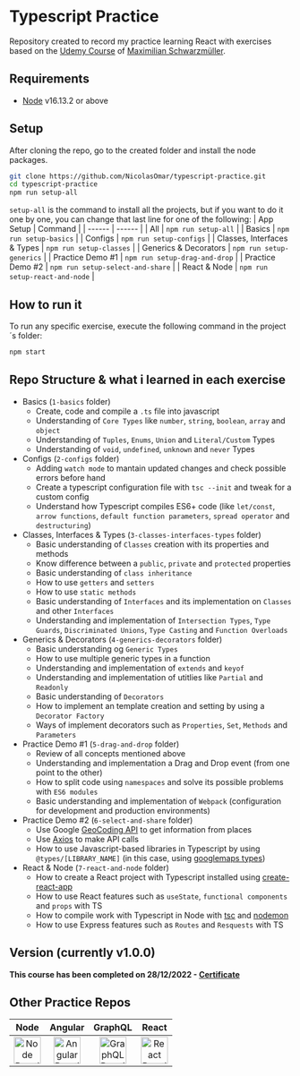 # Typescript Practice
Repository created to record my practice learning React with exercises based on the [Udemy Course](https://www.udemy.com/course/understanding-typescript) of [Maximilian Schwarzmüller](https://www.udemy.com/user/maximilian-schwarzmuller/).

## Requirements
 - [Node](https://nodejs.org/en/download/) v16.13.2 or above

 ## Setup
After cloning the repo, go to the created folder and install the node packages.
```sh
git clone https://github.com/NicolasOmar/typescript-practice.git
cd typescript-practice
npm run setup-all
```
`setup-all` is the command to install all the projects, but if you want to do it one by one, you can change that last line for one of the following:
| App Setup | Command |
| ------ | ------ |
| All | `npm run setup-all` |
| Basics | `npm run setup-basics` |
| Configs | `npm run setup-configs` |
| Classes, Interfaces & Types | `npm run setup-classes` |
| Generics & Decorators | `npm run setup-generics` |
| Practice Demo #1 | `npm run setup-drag-and-drop` |
| Practice Demo #2 | `npm run setup-select-and-share` |
| React & Node | `npm run setup-react-and-node` |

## How to run it
To run any specific exercise, execute the following command in the project´s folder:
```sh
npm start
```

## Repo Structure & what i learned in each exercise
 - Basics (`1-basics` folder)
   - Create, code and compile a `.ts` file into javascript
   - Understanding of `Core Types` like `number`, `string`, `boolean`, `array` and `object`
   - Understanding of `Tuples`, `Enums`, `Union` and `Literal/Custom` Types
   - Understanding of `void`, `undefined`, `unknown` and `never` Types
 - Configs (`2-configs` folder)
   - Adding `watch mode` to mantain updated changes and check possible errors before hand
   - Create a typescript configuration file with `tsc --init` and tweak for a custom config
   - Understand how Typescript compiles ES6+ code (like `let/const`, `arrow functions`, `default function parameters`, `spread operator` and `destructuring`)
 - Classes, Interfaces & Types (`3-classes-interfaces-types` folder)
   - Basic understanding of `Classes` creation with its properties and methods
   - Know difference between a `public`, `private` and `protected` properties
   - Basic understanding of `class inheritance`
   - How to use `getters` and `setters`
   - How to use `static methods`
   - Basic understanding of `Interfaces` and its implementation on `Classes` and other `Interfaces`
   - Understanding and implementation of `Intersection Types`, `Type Guards`, `Discriminated Unions`, `Type Casting` and `Function Overloads`
 - Generics & Decorators (`4-generics-decorators` folder)
   - Basic understanding og `Generic Types`
   - How to use multiple generic types in a function
   - Understanding and implementation of `extends` and `keyof`
   - Understanding and implementation of utitlies like `Partial` and `Readonly`
   - Basic understanding of `Decorators`
   - How to implement an template creation and setting by using a `Decorator Factory`
   - Ways of implement decorators such as `Properties`, `Set`, `Methods` and `Parameters`
 - Practice Demo #1 (`5-drag-and-drop` folder)
   - Review of all concepts mentioned above
   - Understanding and implementation a Drag and Drop event (from one point to the other)
   - How to split code using `namespaces` and solve its possible problems with `ES6 modules`
   - Basic understanding and implementation of `Webpack` (configuration for development and production environments)
 - Practice Demo #2 (`6-select-and-share` folder)
   - Use Google [GeoCoding API](https://developers.google.com/maps/documentation/geocoding/overview) to get information from places
   - Use [Axios](https://www.npmjs.com/package/axios) to make API calls
   - How to use Javascript-based libraries in Typescript by using `@types/[LIBRARY_NAME]` (in this case, using [googlemaps types](https://www.npmjs.com/package/@types/google.maps))
 - React & Node (`7-react-and-node` folder)
   - How to create a React project with Typescript installed using [create-react-app](https://create-react-app.dev/docs/adding-typescript)
   - How to use React features such as `useState`, `functional components` and `props` with TS
   - How to compile work with Typescript in Node with [tsc](https://www.npmjs.com/package/tsc) and [nodemon](https://www.npmjs.com/package/nodemon)
   - How to use Express features such as `Routes` and `Resquests` with TS

## Version (currently v1.0.0)
**This course has been completed on 28/12/2022 - [Certificate](https://www.udemy.com/certificate/UC-20d6a3bb-38d1-47da-bc4b-15ddbefdac9a/)**

## Other Practice Repos
| Node | Angular | GraphQL | React |
| :---: | :---: | :---: | :---: |
| [<img src="https://cdn.svgporn.com/logos/nodejs-icon.svg" title="Node Practice Repo" alt="Node Practice Repo" width="48px">](https://github.com/NicolasOmar/node-practice) | [<img src="https://cdn.svgporn.com/logos/angular-icon.svg" title="Angular Practice Repo" alt="Angular Practice Repo" width="48px">](https://github.com/NicolasOmar/angular-practice) | [<img src="https://cdn.svgporn.com/logos/graphql.svg" title="GraphQL Practice Repo" alt="GraphQL Practice Repo" width="48px">](https://github.com/NicolasOmar/graphql-practice) | [<img src="https://cdn.svgporn.com/logos/react.svg" title="React Practice Repo" alt="React Practice Repo" width="48px">](https://github.com/NicolasOmar/react-practice)